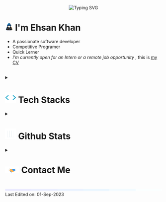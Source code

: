 <p align="center">
  <img src="https://readme-typing-svg.demolab.com?font=Fira+Code&pause=1000&width=435&lines=Assalamu+Alaikum+Warahmatullah...%E2%9D%A4" alt="Typing SVG" />
</p>

# <picture><img src = "img/about_me_small.gif" width = 25px></picture> **I'm Ehsan Khan**

- A passionate software developer
- Competitive Programer
- Quick Lerner
- _I’m currently open for an Intern or a remote job opportunity_ , this is [my CV](https://www.overleaf.com/read/jfjsjggqjwnf)

<br>

<details>
  <summary>
    <h1><img src="img/code.gif" width ="35"><b> Tech Stacks</b></h1>
  </summary>

  <div align="center">
    <img src="https://img.shields.io/badge/-C%20-2370ED.svg?style=flat&logo=c&logoColor=white" />
    <img src="https://img.shields.io/badge/C++%20-00599C.svg?style=flat&logo=c%2B%2B&logoColor=white" />
    <img src="https://img.shields.io/badge/Python%20-14354C.svg?style=flat&logo=python&logoColor=white" />
    <img src="https://img.shields.io/badge/Java%20-FF3E00?style=flat&logo=OpenJDK&logoColor=white" />
    <img src="https://img.shields.io/badge/JavaScript%20-F7DF1E.svg?style=flat&logo=javascript&logoColor=black" />
    <img src="https://img.shields.io/badge/TypeScript%20-3178C6.svg?style=flat&logo=typescript&logoColor=white" />
    <img src="https://img.shields.io/badge/PHP%20-777BB4?style=flat&logo=PHP&logoColor=white" />
    <img src="https://img.shields.io/badge/HTML%20-E34F26.svg?style=flat&logo=html5&logoColor=white" />
    <img src="https://img.shields.io/badge/CSS%20-1572B6.svg?style=flat&logo=css3&logoColor=white" />
    <img src="https://img.shields.io/badge/TailWind%20CSS%20-06B6D6.svg?style=flat&logo=tailwindcss&logoColor=white" />
    <img src="https://img.shields.io/badge/React%20-09D3AC.svg?style=flat&logo=react&logoColor=white" />
    <img src="https://img.shields.io/badge/NextJS%20-000000.svg?style=flat&logo=nextdotjs&logoColor=white" />
    <img src="https://img.shields.io/badge/Redux%20-764ABC.svg?style=flat&logo=redux&logoColor=white" />
    <img src="https://img.shields.io/badge/Django%20-092E20.svg?style=flat&logo=django&logoColor=white" />
    <img src="https://img.shields.io/badge/Git-F05033.svg?style=flat&logo=git&logoColor=white" />
    <img src="https://img.shields.io/badge/Github-121011.svg?style=flat&logo=github&logoColor=white" />
    <img src="https://img.shields.io/badge/Vim-019733?style=flat&logo=vim&logoColor=white" />
    <img src="https://img.shields.io/badge/Google%20Search-4285F4.svg?style=flat&logo=google&logoColor=white" />
    <img src="https://img.shields.io/badge/Markdown-000000.svg?style=flat&logo=markdown&logoColor=white" />
    <img src="https://img.shields.io/badge/MKDocs-40AEF0.svg?style=flat&logo=readthedocs&logoColor=white" />
    <img src="https://img.shields.io/badge/Latex-008080.svg?style=flat&logo=latex&logoColor=white" />
    <img src="https://img.shields.io/badge/Bash%20Scripting-4EAA25.svg?style=flat&logo=gnubash&logoColor=white" />
    <img src="https://img.shields.io/badge/Batch%20Scripting-4D4D4D.svg?style=flat&logo=windowsterminal&logoColor=white" />

  </div>
  <br>
</details>

<details>
  <summary>
    <h1> <img src="img/Stats.gif" width="35"><b> Github Stats </b></h1>
  </summary>

  <div align="center">
    <img src="https://github-readme-stats.vercel.app/api?username=ehsan18t&include_all_commits=true&count_private=true&show_icons=true&theme=gruvbox" width="400"/>
    <img src="https://streak-stats.demolab.com/?user=ehsan18t&theme=gruvbox" width="400"  alt="ehsan18t"/>
  </div>
  <br>
</details>

<details>
  <summary>
    <h1> <img src="img/handshake.gif" width ="45"> <b> Contact Me</b></h1>
    <br>
  </summary>

  <div align='center'>
    <a href="https://t.me/ehsan18t" target="_blank">
      <img src="https://img.shields.io/badge/telegram-26A5E4?style=for-the-badge&logo=telegram&logoColor=white" t=mail style="margin-bottom: 5px;" />
    </a>
    <a href="https://discord.com/users/xcarl3t" target="_blank">
      <img src="https://img.shields.io/badge/Discord-5865F2.svg?color=5865F2&style=for-the-badge&logo=discord&logoColor=white" alt=twitter style="margin-bottom: 5px;"/>
    </a>
    <a href="https://linkedin.com/in/ehsan18t" target="_blank">
      <img src="https://img.shields.io/badge/linkedin-00acee.svg?color=405DE6&style=for-the-badge&logo=linkedin&logoColor=white" alt=linkedin style="margin-bottom: 5px;"/>
    </a>
    <a href="mailto:ehsan18t@gmail.com" target="_blank">
      <img src="https://img.shields.io/badge/gmail-EA4335.svg?style=for-the-badge&logo=gmail&logoColor=white" t=mail style="margin-bottom: 5px;" />
    </a>
  </div>
  <br>
</details>

<img src="img/line.gif">
Last Edited on: 01-Sep-2023
